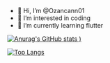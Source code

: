 - 👋 Hi, I’m @Ozancann01
- 👀 I’m interested in coding
- 🌱 I’m currently learning flutter
<!---
Ozancann01/Ozancann01 is a ✨ special ✨ repository because its `README.md` (this file) appears on your GitHub profile.
You can click the Preview link to take a look at your changes.
--->

[![Anurag's GitHub stats](https://github-readme-stats.vercel.app/api?username=Ozancann01&count_private=true&show_icons=true&theme=highcontrast)
)](https://github.com/anuraghazra/github-readme-stats)

[![Top Langs](https://github-readme-stats.vercel.app/api/top-langs/?username=Ozancann01&layout=compact&count_private=true&theme=highcontras)](https://github.com/anuraghazra/github-readme-stats)
